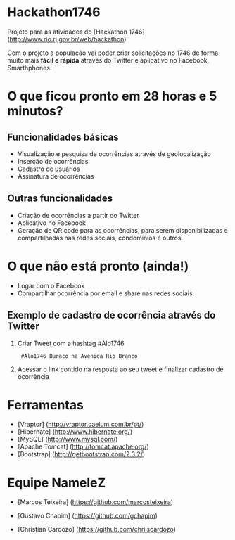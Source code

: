 Hackathon1746
=============

Projeto para as atividades do [Hackathon 1746] (http://www.rio.rj.gov.br/web/hackathon)

Com o projeto a população vai poder criar solicitações no 1746 de forma muito mais **fácil e rápida** através do Twitter e aplicativo no Facebook, Smarthphones.


O que ficou pronto em 28 horas e 5 minutos?
============

Funcionalidades básicas
-------------

 * Visualização e pesquisa de ocorrências através de geolocalização
 * Inserção de ocorrências
 * Cadastro de usuários 
 * Assinatura de ocorrências

Outras funcionalidades
-----------

 * Criação de ocorrências a partir do Twitter
 * Aplicativo no Facebook
 * Geração de QR code para as ocorrências, para serem disponibilizadas e compartilhadas nas redes sociais, condomínios e outros.
 
O que não está pronto (ainda!)
==========

 * Logar com o Facebook
 * Compartilhar ocorrência por email e share nas redes sociais.

## Exemplo de cadastro de ocorrência através do Twitter

1. Criar Tweet com a hashtag #Alo1746
		
		#Alo1746 Buraco na Avenida Rio Branco
		
2. Acessar o link contido na resposta ao seu tweet e finalizar cadastro de ocorrência

Ferramentas
==========

 * [Vraptor] (http://vraptor.caelum.com.br/pt/)
 * [Hibernate] (http://www.hibernate.org/)
 * [MySQL] (http://www.mysql.com/)
 * [Apache Tomcat] (http://tomcat.apache.org/)
 * [Bootstrap] (http://getbootstrap.com/2.3.2/)

Equipe NameleZ
==========

 * [Marcos Teixeira] (https://github.com/marcosteixeira)
 
 * [Gustavo Chapim] (https://github.com/gchapim)
 
 * [Christian Cardozo] (https://github.com/chriiscardozo)

 

